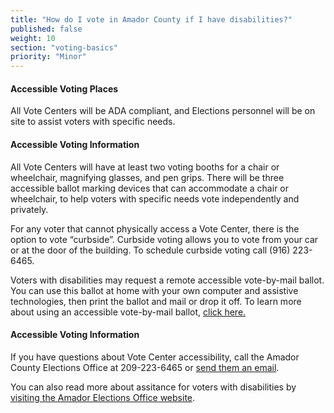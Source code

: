 ```yaml
---
title: "How do I vote in Amador County if I have disabilities?"
published: false
weight: 10
section: "voting-basics"
priority: "Minor"
---
```


#### Accessible Voting Places    

All Vote Centers will be ADA compliant, and Elections personnel will be on site to assist voters with specific needs.  

#### Accessible Voting Information    

All Vote Centers will have at least two voting booths for a chair or wheelchair, magnifying glasses, and pen grips. There will be three accessible ballot marking devices that can accommodate a chair or wheelchair, to help voters with specific needs vote independently and privately.  

For any voter that cannot physically access a Vote Center, there is the option to vote “curbside”. Curbside voting allows you to vote from your car or at the door of the building. To schedule curbside voting call (916) 223-6465.

Voters with disabilities may request a remote accessible vote-by-mail ballot. You can use this ballot at home with your own computer and assistive technologies, then print the ballot and mail or drop it off. To learn more about using an accessible vote-by-mail ballot, [click here.](https://www.amadorgov.org/government/elections/how-to-vote) 

#### Accessible Voting Information  

If you have questions about Vote Center accessibility, call the Amador County Elections Office at 209-223-6465 or [send them an email](mailto:elections@amadorgov.org).

You can also read more about assitance for voters with disabilities by [visiting the Amador Elections Office website](https://www.amadorgov.org/government/elections/accessible-voting).
